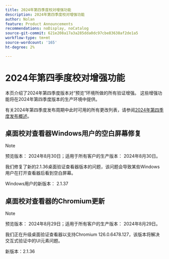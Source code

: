 ```yaml
---
title: 2024年第四季度校对增强功能
description: 2024年第四季度校对增强功能
author: Nolan
feature: Product Announcements
recommendations: noDisplay, noCatalog
source-git-commit: 621e208a17a3a285dda0dc97cbe83638af2de1a5
workflow-type: tm+mt
source-wordcount: '165'
ht-degree: 2%

---
```


# 2024年第四季度校对增强功能

本页介绍了2024年第四季度版本对“预览”环境所做的所有验证增强。 这些增强功能将在2024年第四季度版本的生产环境中提供。

有关2024年第四季度发布周期中此时可用的所有更改列表，请参阅[2024年第四季度发布概述](/help/quicksilver/product-announcements/product-releases/24-q4-release-activity/24-q4-release-overview.md)。

## 桌面校对查看器Windows用户的空白屏幕修复

>[!NOTE]
>
>预览版本： 2024年8月30日；适用于所有客户的生产版本： 2024年8月30日。

我们修复了新的2.1.36桌面验证查看器版本的问题，该问题会导致某些Windows用户在打开查看器后看到空白屏幕。

Windows用户的新版本： 2.1.37


## 桌面校对查看器的Chromium更新

>[!NOTE]
>
>预览版本： 2024年8月29日；适用于所有客户的生产版本： 2024年8月29日。

我们正在升级桌面验证查看器以支持Chromium 126.0.6478.127，该版本将解决交互式验证中的UI元素问题。

新版本：2.1.36


